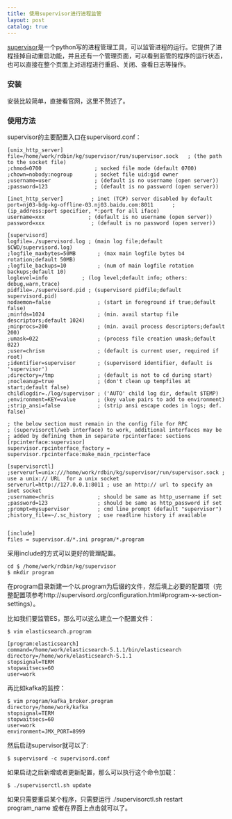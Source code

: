 ```yaml
---
title: 使用supervisor进行进程监管
layout: post
catalog: true
---
```


[supervisor](http://supervisord.org/)是一个python写的进程管理工具，可以监管进程的运行。它提供了进程挂掉自动重启功能，并且还有一个管理页面，可以看到监管的程序的运行状态，也可以直接在整个页面上对进程进行重启、关闭、查看日志等操作。


### 安装

安装比较简单，直接看官网，这里不赘述了。

### 使用方法

supervisor的主要配置入口在supervisord.conf：

	[unix_http_server]
	file=/home/work/rdbin/kg/supervisor/run/supervisor.sock   ; (the path to the socket file)
	;chmod=0700                 ; socked file mode (default 0700)
	;chown=nobody:nogroup       ; socket file uid:gid owner
	;username=user              ; (default is no username (open server))
	;password=123               ; (default is no password (open server))

	[inet_http_server]         ; inet (TCP) server disabled by default
	port=nj03-bdg-kg-offline-03.nj03.baidu.com:8011      ; (ip_address:port specifier, *:port for all iface)
	username=xxx              ; (default is no username (open server))
	password=xxx               ; (default is no password (open server))

	[supervisord]
	logfile=./supervisord.log ; (main log file;default $CWD/supervisord.log)
	;logfile_maxbytes=50MB       ; (max main logfile bytes b4 rotation;default 50MB)
	;logfile_backups=10          ; (num of main logfile rotation backups;default 10)
	loglevel=info			; (log level;default info; others: debug,warn,trace)
	pidfile=./supervisord.pid ; (supervisord pidfile;default supervisord.pid)
	nodaemon=false               ; (start in foreground if true;default false)
	;minfds=1024                 ; (min. avail startup file descriptors;default 1024)
	;minprocs=200                ; (min. avail process descriptors;default 200)
	;umask=022                   ; (process file creation umask;default 022)
	;user=chrism                 ; (default is current user, required if root)
	;identifier=supervisor       ; (supervisord identifier, default is 'supervisor')
	;directory=/tmp              ; (default is not to cd during start)
	;nocleanup=true              ; (don't clean up tempfiles at start;default false)
	childlogdir=./log/supervisor ; ('AUTO' child log dir, default $TEMP)
	;environment=KEY=value       ; (key value pairs to add to environment)
	;strip_ansi=false            ; (strip ansi escape codes in logs; def. false)

	; the below section must remain in the config file for RPC
	; (supervisorctl/web interface) to work, additional interfaces may be
	; added by defining them in separate rpcinterface: sections
	[rpcinterface:supervisor]
	supervisor.rpcinterface_factory = supervisor.rpcinterface:make_main_rpcinterface

	[supervisorctl]
	;serverurl=unix:///home/work/rdbin/kg/supervisor/run/supervisor.sock ; use a unix:// URL  for a unix socket
	serverurl=http://127.0.0.1:8011 ; use an http:// url to specify an inet socket
	;username=chris              ; should be same as http_username if set
	;password=123                ; should be same as http_password if set
	;prompt=mysupervisor         ; cmd line prompt (default "supervisor")
	;history_file=~/.sc_history  ; use readline history if available


	[include]
	files = supervisor.d/*.ini program/*.program

采用include的方式可以更好的管理配置。

	cd $ /home/work/rdbin/kg/supervisor
	$ mkdir program

在program目录新建一个以.program为后缀的文件，然后填上必要的配置项（完整配置项参考http://supervisord.org/configuration.html#program-x-section-settings）。

比如我们要监管ES，那么可以这么建立一个配置文件：	

	$ vim elasticsearch.program

	[program:elasticsearch]
	command=/home/work/elasticsearch-5.1.1/bin/elasticsearch
	directory=/home/work/elasticsearch-5.1.1
	stopsignal=TERM
	stopwaitsecs=60
	user=work

再比如kafka的监控：

	$ vim program/kafka_broker.program
	directory=/home/work/kafka
	stopsignal=TERM
	stopwaitsecs=60
	user=work
	environment=JMX_PORT=8999

然后启动supervisor就可以了:

	$ supervisord -c supervisord.conf

如果启动之后新增或者更新配置，那么可以执行这个命令加载：

    $ ./supervisorctl.sh update

如果只需要重启某个程序，只需要运行 ./supervisorctl.sh restart program_name 或者在界面上点击就可以了。


